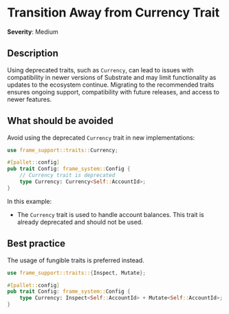 # Transition Away from Currency Trait

**Severity**: Medium

## Description

Using deprecated traits, such as `Currency`, can lead to issues with compatibility in newer versions of Substrate and
may limit functionality as updates to the ecosystem continue. Migrating to the recommended traits ensures ongoing
support, compatibility with future releases, and access to newer features.

## What should be avoided

Avoid using the deprecated `Currency` trait in new implementations:

```rust
use frame_support::traits::Currency;

#[pallet::config]
pub trait Config: frame_system::Config {
    // Currency trait is deprecated
    type Currency: Currency<Self::AccountId>;
}
```

In this example:

- The `Currency` trait is used to handle account balances. This trait is already deprecated and should not be used.

## Best practice

The usage of fungible traits is preferred instead.

```rust
use frame_support::traits::{Inspect, Mutate};

#[pallet::config]
pub trait Config: frame_system::Config {
	type Currency: Inspect<Self::AccountId> + Mutate<Self::AccountId>;
}
```
